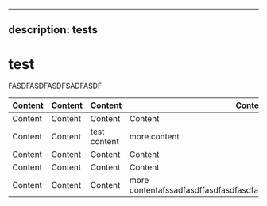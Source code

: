 ***

## description: tests

# test

FASDFASDFASDFSADFASDF

| Content | Content | Content      | Content                                                           |
| ------- | ------- | ------------ | ----------------------------------------------------------------- |
| Content | Content | Content      | Content                                                           |
| Content | Content | test content | more content                                                      |
| Content | Content | Content      | Content                                                           |
| Content | Content | Content      | Content                                                           |
| Content | Content | Content      | more contentafssadfasdffasdfasdfasdfasdfasdfasdfasdfasdfsadfasdfd |
